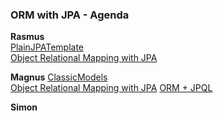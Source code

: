 ### ORM with JPA - Agenda

**Rasmus**  
[PlainJPATemplate](https://github.com/RasmusLynge/JPADemo)  
[Object Relational Mapping with JPA](https://github.com/RasmusLynge/ORMWithJPA)

**Magnus**
[ClassicModels](https://github.com/Magmose/ClassicModels?fbclid=IwAR1QytmWNj74Ok8WHqgXD0b531atMV8bzctgTvFd6uHStcr1gDxD8ZjjuCU)  
[Object Relational Mapping with JPA](https://github.com/Magmose/SP3-JPA-Part2?fbclid=IwAR1QytmWNj74Ok8WHqgXD0b531atMV8bzctgTvFd6uHStcr1gDxD8ZjjuCU)
[ORM + JPQL](https://github.com/Magmose/ExamPrepJPQL?fbclid=IwAR3XLCY3d0aIKEELUMCtkL_9lIQzXZMEAOluPLRofQBzasdNVl8ET47HgLs)

**Simon**
